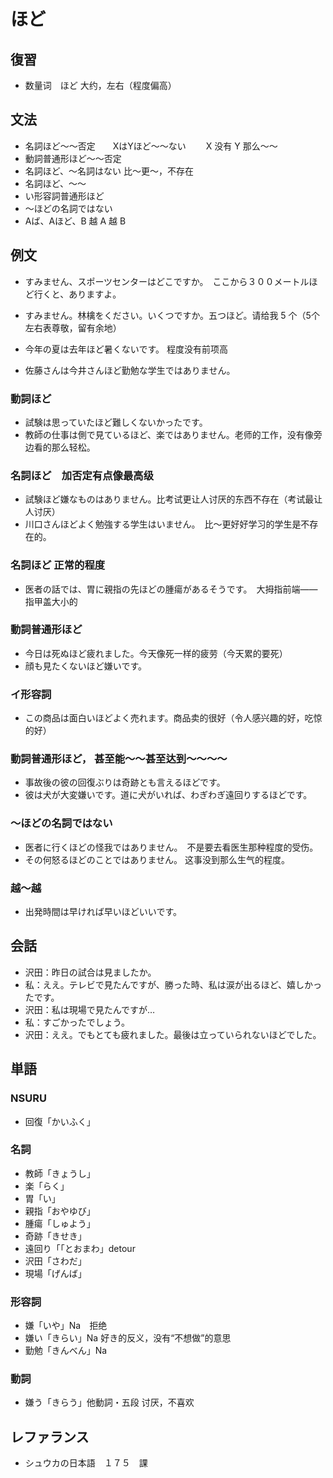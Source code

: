 # ほど

## 復習

- 数量词　ほど 大约，左右（程度偏高）

## 文法

- 名詞ほど〜〜否定　　XはYほど〜〜ない　　 X 没有 Y 那么～～
- 動詞普通形ほど〜〜否定
- 名詞ほど、〜名詞はない 比～更～，不存在
- 名詞ほど、〜〜
- い形容詞普通形ほど
- 〜ほどの名詞ではない
- Aば、Aほど、B 越 A 越 B

## 例文

- すみません、スポーツセンターはどこですか。　ここから３００メートルほど行くと、ありますよ。
- すみません。林檎をください。いくつですか。五つほど。请给我 5 个（5个左右表尊敬，留有余地）

- 今年の夏は去年ほど暑くないです。 程度没有前项高
- 佐藤さんは今井さんほど勤勉な学生ではありません。

### 動詞ほど

- 試験は思っていたほど難しくないかったです。
- 教師の仕事は側で見ているほど、楽ではありません。老师的工作，没有像旁边看的那么轻松。

### 名詞ほど　加否定有点像最高级

- 試験ほど嫌なものはありません。比考试更让人讨厌的东西不存在（考试最让人讨厌）
- 川口さんほどよく勉強する学生はいません。　比～更好好学习的学生是不存在的。

### 名詞ほど 正常的程度

- 医者の話では、胃に親指の先ほどの腫瘍があるそうです。　大拇指前端——指甲盖大小的

### 動詞普通形ほど

- 今日は死ぬほど疲れました。今天像死一样的疲劳（今天累的要死）
- 顔も見たくないほど嫌いです。

### イ形容詞

- この商品は面白いほどよく売れます。商品卖的很好（令人感兴趣的好，吃惊的好）

### 動詞普通形ほど， 甚至能～～甚至达到〜〜〜〜

- 事故後の彼の回復ぶりは奇跡とも言えるほどです。
- 彼は犬が大変嫌いです。道に犬がいれば、わぎわぎ遠回りするほどです。

### 〜ほどの名詞ではない

- 医者に行くほどの怪我ではありません。　不是要去看医生那种程度的受伤。
- その何怒るほどのことではありません。 这事没到那么生气的程度。

### 越～越

- 出発時間は早ければ早いほどいいです。

## 会話

- 沢田：昨日の試合は見ましたか。
- 私：ええ。テレビで見たんですが、勝った時、私は涙が出るほど、嬉しかったです。
- 沢田：私は現場で見たんですが…
- 私：すごかったでしょう。
- 沢田：ええ。でもとても疲れました。最後は立っていられないほどでした。

## 単語

### NSURU

- 回復「かいふく」

### 名詞

- 教師「きょうし」
- 楽「らく」
- 胃「い」
- 親指「おやゆび」
- 腫瘍「しゅよう」
- 奇跡「きせき」
- 遠回り「「とおまわ」detour
- 沢田「さわだ」
- 現場「げんば」

### 形容詞

- 嫌「いや」Na　拒绝
- 嫌い「きらい」Na 好き的反义，没有“不想做”的意思
- 勤勉「きんべん」Na

### 動詞

- 嫌う「きらう」他動詞・五段 讨厌，不喜欢

## レファランス

- シュウカの日本語　１７５　課
